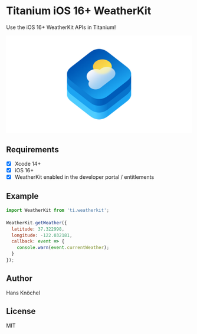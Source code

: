 # Titanium iOS 16+ WeatherKit

Use the iOS 16+ WeatherKit APIs in Titanium!

<img src=".github/weatherkit-og.jpg" />

## Requirements

- [x] Xcode 14+
- [x] iOS 16+
- [x] WeatherKit enabled in the developer portal / entitlements

## Example

```js
import WeatherKit from 'ti.weatherkit';

WeatherKit.getWeather({
  latitude: 37.322998,
  longitude: -122.032181,
  callback: event => {
    console.warn(event.currentWeather);
  }
});
```

## Author

Hans Knöchel

## License

MIT
